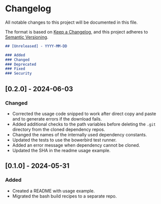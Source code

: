 # Changelog

All notable changes to this project will be documented in this file.

The format is based on [Keep a Changelog](https://keepachangelog.com/en/1.0.0/),
and this project adheres to [Semantic Versioning](https://semver.org/spec/v2.0.0.html).

```markdown
## [Unreleased] - YYYY-MM-DD

### Added
### Changed
### Deprecated
### Fixed
### Security
```

## [0.2.0] - 2024-06-03

### Changed
- Corrected the usage code snipped to work after direct copy and paste and to generate
  errors if the download fails.
- Added additional checks to the path variables before deleting the `.git` directory
  from the cloned dependency repos.
- Changed the names of the internally used dependency constants.
- Updated the tests to use the bowerbird test runner.
- Added an error message when dependency cannot be cloned.
- Updated the SHA in the readme usage example.


## [0.1.0] - 2024-05-31

### Added
- Created a README with usage example.
- Migrated the bash build recipes to a separate repo.

